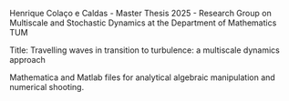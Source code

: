 Henrique Colaço e Caldas - Master Thesis 2025 - Research Group on Multiscale and Stochastic Dynamics at the Department of Mathematics TUM

Title: Travelling waves in transition to turbulence: a multiscale dynamics approach

Mathematica and Matlab files for analytical algebraic manipulation and numerical shooting.
